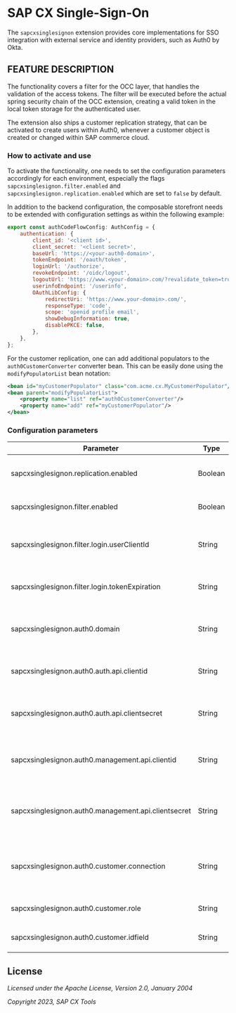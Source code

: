 # SAP CX Single-Sign-On

The `sapcxsinglesignon` extension provides core implementations for SSO integration with external
service and identity providers, such as Auth0 by Okta.

## FEATURE DESCRIPTION

The functionality covers a filter for the OCC layer, that handles the validation of the access tokens.
The filter will be executed before the actual spring security chain of the OCC extension, creating a
valid token in the local token storage for the authenticated user.

The extension also ships a customer replication strategy, that can be activated to create users within
Auth0, whenever a customer object is created or changed within SAP commerce cloud.

### How to activate and use

To activate the functionality, one needs to set the configuration parameters accordingly for each
environment, especially the flags `sapcxsinglesignon.filter.enabled` and `sapcxsinglesignon.replication.enabled`
which are set to `false` by default.

In addition to the backend configuration, the composable storefront needs to be extended with
configuration settings as within the following example:

```javascript
export const authCodeFlowConfig: AuthConfig = {
	authentication: {
		client_id: '<client id>',
		client_secret: '<client secret>',
		baseUrl: 'https://<your-auth0-domain>',
		tokenEndpoint: '/oauth/token',
		loginUrl: '/authorize',
		revokeEndpoint: '/oidc/logout',
		logoutUrl: 'https://www.<your-domain>.com/?revalidate_token=true',
		userinfoEndpoint: '/userinfo',
		OAuthLibConfig: {
			redirectUri: 'https://www.your-domain>.com/',
			responseType: 'code',
			scope: 'openid profile email',
			showDebugInformation: true,
			disablePKCE: false,
		},
	},
};
```

For the customer replication, one can add additional populators to the `auth0CustomerConverter` converter bean.
This can be easily done using the `modifyPopulatorList` bean notation:

```xml
<bean id="myCustomerPopulator" class="com.acme.cx.MyCustomerPopulator"/>
<bean parent="modifyPopulatorList">
    <property name="list" ref="auth0CustomerConverter"/>
    <property name="add" ref="myCustomerPopulator"/>
</bean>
```

### Configuration parameters

| Parameter | Type | Description |
|-----------|------|-------------|
| sapcxsinglesignon.replication.enabled               | Boolean | specifies whether the replication is active or not (default: false) |
| sapcxsinglesignon.filter.enabled                    | Boolean | specifies whether the filter is active or not (default: false) |
| sapcxsinglesignon.filter.login.userClientId         | String  | the SAP Commerce client ID for your single page application (required) |
| sapcxsinglesignon.filter.login.tokenExpiration      | String  | the token expiration period in minutes (default: 600 = 10 hours) |
| sapcxsinglesignon.auth0.domain                      | String  | the registered auth0 domain, eg. dev-1234.eu.auth0.com (required) |
| sapcxsinglesignon.auth0.auth.api.clientid           | String  | the auth0 client ID for your single page application (required) |
| sapcxsinglesignon.auth0.auth.api.clientsecret       | String  | the auth0 client secret for your single page application (required) |
| sapcxsinglesignon.auth0.management.api.clientid     | String  | the auth0 client ID for your machine-to-machine application (required) |
| sapcxsinglesignon.auth0.management.api.clientsecret | String  | the auth0 client secret for your machine-to-machine application (required) |
| sapcxsinglesignon.auth0.customer.connection         | String  | the authentication connection for customers (default: "Username-Password-Authentication") |
| sapcxsinglesignon.auth0.customer.role               | String  | the role to assign to newly created customer accounts |
| sapcxsinglesignon.auth0.customer.idfield            | String  | field name used for user ID mapping (default: email) |

## License

_Licensed under the Apache License, Version 2.0, January 2004_

_Copyright 2023, SAP CX Tools_